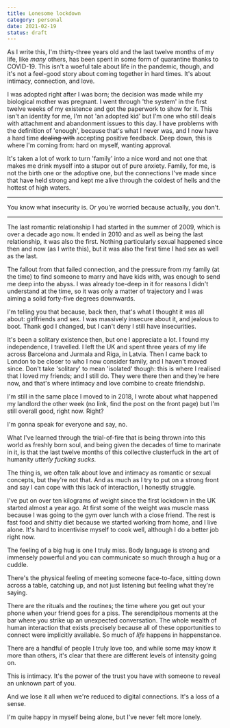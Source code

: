 ```yaml
---
title: Lonesome lockdown
category: personal
date: 2021-02-19
status: draft
---
```


As I write this, I'm thirty-three years old and the last twelve months of my life, like _many_ others, has been spent in some form of quarantine thanks to COVID-19. This isn't a woeful tale about life in the pandemic, though, and it's not a feel-good story about coming together in hard times. It's about intimacy, connection, and love.

I was adopted right after I was born; the decision was made while my biological mother was pregnant. I went through 'the system' in the first twelve weeks of my existence and got the paperwork to show for it. This isn't an identity for me, I'm not 'an adopted kid' but I'm one who still deals with attachment and abandonment issues to this day. I have problems with the definition of 'enough', because that's what I never was, and I now have a hard time <del>dealing with</del> accepting positive feedback. Deep down, this is where I'm coming from: hard on myself, wanting approval.

It's taken a lot of work to turn 'family' into a nice word and not one that makes me drink myself into a stupor out of pure anxiety. Family, for me, is not the birth one or the adoptive one, but the connections I've made since that have held strong and kept me alive through the coldest of hells and the hottest of high waters.

---

You know what insecurity is. Or you're worried because actually, you don't.

---

The last romantic relationship I had started in the summer of 2009, which is over a decade ago now. It ended in 2010 and as well as being the last relationship, it was also the first. Nothing particularly sexual happened since then and now (as I write this), but it was also the first time I had sex as well as the last.

The fallout from that failed connection, and the pressure from my family (at the time) to find someone to marry and have kids with, was enough to send me deep into the abyss. I was already toe-deep in it for reasons I didn't understand at the time, so it was only a matter of trajectory and I was aiming a solid forty-five degrees downwards.

I'm telling you that because, back then, that's what I thought it was all about: girlfriends and sex. I was massively insecure about it, and jealous to boot. Thank god I changed, but I can't deny I still have insecurities.

It's been a solitary existence then, but one I appreciate a lot. I found my independence, I travelled. I left the UK and spent three years of my life across Barcelona and Jurmala and Riga, in Latvia. Then I came back to London to be closer to who I now consider family, and I haven't moved since. Don't take 'solitary' to mean 'isolated' though: this is where I realised that I loved my friends; and I still do. They were there then and they're here now, and that's where intimacy and love combine to create friendship.

I'm still in the same place I moved to in 2018, I wrote about what happened my landlord the other week (no link, find the post on the front page) but I'm still overall good, right now. Right?

I'm gonna speak for everyone and say, no.

What I've learned through the trial-of-fire that is being thrown into this world as freshly born soul, and being given the decades of time to marinate in it, is that the last twelve months of this collective clusterfuck in the art of humanity _utterly fucking sucks_.

The thing is, we often talk about love and intimacy as romantic or sexual concepts, but they're not that. And as much as I try to put on a strong front and say I can cope with this lack of interaction, I honestly struggle.

I've put on over ten kilograms of weight since the first lockdown in the UK started almost a year ago. At first some of the weight was muscle mass because I was going to the gym over lunch with a close friend. The rest is fast food and shitty diet because we started working from home, and I live alone. It's hard to incentivise myself to cook well, although I do a better job right now.

The feeling of a big hug is one I truly miss. Body language is strong and immensely powerful and you can communicate so much through a hug or a cuddle.

There's the physical feeling of meeting someone face-to-face, sitting down across a table, catching up, and not just listening but feeling what they're saying.

There are the rituals and the routines; the time where you get out your phone when your friend goes for a piss. The serendipitous moments at the bar where you strike up an unexpected conversation. The whole wealth of human interaction that exists precisely because all of these opportunities to connect were implicitly available. So much of _life_ happens in happenstance.

There are a handful of people I truly love too, and while some may know it more than others, it's clear that there are different levels of intensity going on.

This is intimacy. It's the power of the trust you have with someone to reveal an unknown part of you.

And we lose it all when we're reduced to digital connections. It's a loss of a sense.

I'm quite happy in myself being alone, but I've never felt more lonely.
